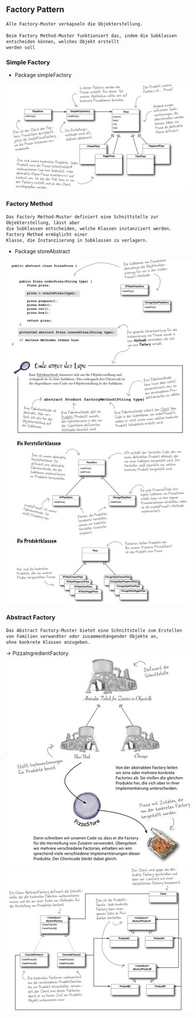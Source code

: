 ## Factory Pattern

```text
Alle Factory-Muster verkapseln die Objekterstellung. 

Beim Factory Method-Muster funktioniert das, indem die Subklassen entscheiden können, welches Objekt erstellt
werden soll
```

### Simple Factory 
- Package simpleFactory
<img src="img/simplePizzaFactory.png">

### Factory Method 
```text
Das Factory Method-Muster definiert eine Schnittstelle zur Objekterstellung, lässt aber 
die Subklassen entscheiden, welche Klassen instanziiert werden. Factory Method ermöglicht einer
Klasse, die Instanziierung in Subklassen zu verlagern.
```
- Package storeAbstract
<img src="img/factory_method.png">
<img src="img/UML_factoryMethod.png">

### Abstract Factory
```text
Das Abstract Factory-Muster bietet eine Schnittstelle zum Erstellen
von Familien verwandter oder zusammenhängender Objekte an, 
ohne konkrete Klassen anzugeben.
```
-> PizzaIngredientFactory
<img src="img/abstractFactory_ingredients.png">
<img src="img/UML_abstractFactory.png">
